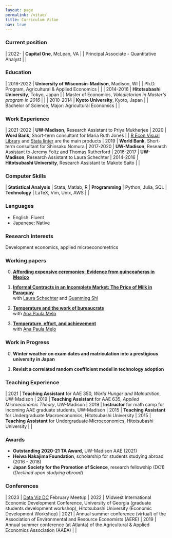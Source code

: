 ```yaml
---
layout: page
permalink: /vitae/
title: Curriculum Vitae
nav: true
---
```


### Current position ###

| 2022- | **Capital One**, McLean, VA
|       | Principal Associate - Quantitative Analyst
|       |

### Education ###

| 2016-2022 | **University of Wisconsin-Madison**, Madison, WI
|           | Ph.D. Program, Agricultural & Applied Economics
|           |
| 2014-2016 | **Hitotsubashi University**, Tokyo, Japan
|           | Master of Economics, *Valedictorian in Master's program in 2016*
|           |
| 2010-2014 | **Kyoto University**, Kyoto, Japan
|           | Bachelor of Science, Major: Agricultural Economics
|           |

### Work Experience ###

<style>
table td:first-of-type {
    width: 11em;
}
</style>

| 2021-2022              | **UW-Madison**, Research Assistant to Priya Mukherjee
| 2020                   | **Word Bank**, Short-term consultant for Maria Ruth Jones
|                        | [R Econ Visual Library](https://worldbank.github.io/r-econ-visual-library/) and [Stata linter](https://github.com/worldbank/stata-linter) are the main products
| 2019                   | **World Bank**, Short-term consultant for Shinsaku Nomura
| 2017-2020              | **UW-Madison**, Research Assistant to Jeremy Foltz and Thomas Rutherford
| 2016-2017              | **UW-Madison**, Research Assistant to Laura Schechter
| 2014-2016              | **Hitotsubashi University**, Research Assistant to Makoto Saito
|                        |

### Computer Skills ###

| **Statistical Analysis**  | Stata, Matlab, R
| **Programming**           | Python, Julia, SQL
| **Technology**            | LaTeX, Vim, Unix, AWS
| |

### Languages ###

- English: Fluent
- Japanese: Native

### Research Interests ###

Development economics, applied microeconometrics

### Working papers ###

<!-- Click [here](/publications) to see my research -->

0. **[Affording expensive ceremonies: Evidence from quinceañeras in Mexico](../assets/pdf/quinceaneras_paper.pdf)** 

0. **[Informal Contracts in an Incomplete Market: The Price of Milk in Paraguay](https://aae.wisc.edu/lschechter/Cheese.pdf)**  
with [Laura Schechter](https://aae.wisc.edu/lschechter/) and [Guanming Shi](https://aae.wisc.edu/faculty/gshi/)

0. **[Temperature and the work of bureaucrats](../assets/pdf/audit_paper.pdf)**  
with [Ana Paula Melo](https://www.apmelo.com/)

0. **[Temperature, effort, and achievement](http://anapmelo.github.io/files/manuscript_MM2.pdf)**  
with [Ana Paula Melo](https://www.apmelo.com/)

### Work in Progress ###

0. **Winter weather on exam dates and matriculation into a prestigious university in Japan**

0. **Revisit a correlated random coefficient model in technology adoption**

### Teaching Experience ###

| 2021 | **Teaching Assistant** for AAE 350, *World Hunger and Malnutrition*, UW-Madison
| 2019 | **Teaching Assistant** for AAE 635, *Applied Microeconomic Theory*, UW-Madison
| 2019 | **Instructor** for math camp for incoming AAE graduate students, UW-Madison
| 2015 | **Teaching Assistant** for Undergraduate Macroeconomics, Hitotsubashi University
| 2015 | **Teaching Assistant** for Undergraduate Microeconomics, Hitotsubashi University
|      |

### Awards ###

- **Outstanding 2020-21 TA Award**, UW-Madison AAE (2021)
- **Heiwa Nakajima Foundation**, scholarship for students studying abroad (2016 - 2018)
- **Japan Society for the Promotion of Science**, research fellowship (DC1) (*Declined upon studying abroad*)

### Conferences ###

| 2023 | [Data Viz DC](https://www.datacommunitydc.org/data-visualization-dc) February Meetup
| 2022 | Midwest International Economic Development Conference, University of Georgia (graduate students development workshop), Hitotsubashi University (Economic Development Workshop)
| 2021 | Annual summer conference (virtual) of the Association of Environmental and Resource Economists (AERE) 
| 2019 | Annual summer conference (at Atlanta) of the Agricultural & Applied Economics Association (AAEA)
|      |

